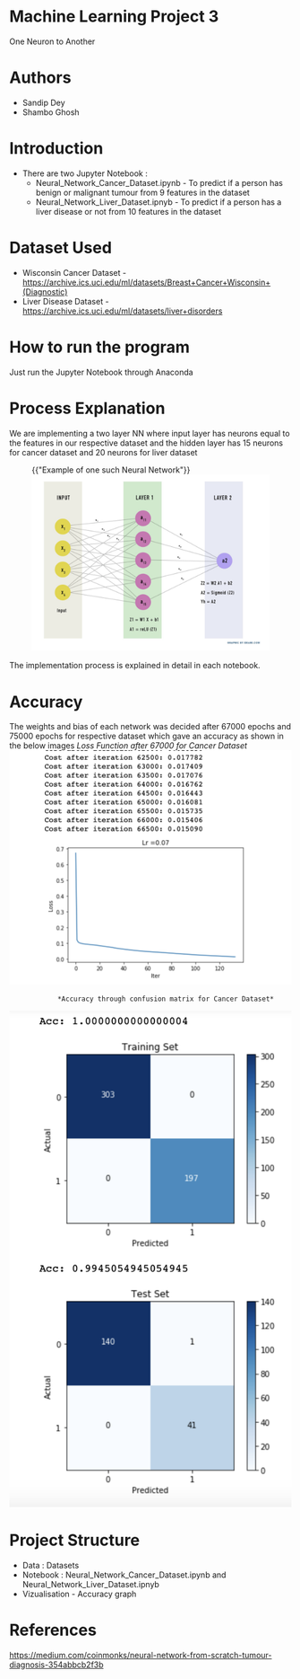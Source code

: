 # Machine Learning Project 3
One Neuron to Another

# Authors
- Sandip Dey
- Shambo Ghosh

# Introduction
- There are two Jupyter Notebook :
  - Neural_Network_Cancer_Dataset.ipynb - To predict if a person has benign or malignant tumour from 9 features in the dataset
  - Neural_Network_Liver_Dataset.ipnyb - To predict if a person has a liver disease or not from 10 features in the dataset
  
# Dataset Used
- Wisconsin Cancer Dataset - https://archive.ics.uci.edu/ml/datasets/Breast+Cancer+Wisconsin+(Diagnostic)
- Liver Disease Dataset - https://archive.ics.uci.edu/ml/datasets/liver+disorders

# How to run the program
Just run the Jupyter Notebook through Anaconda

# Process Explanation
We are implementing a two layer NN where input layer has neurons equal to the features in our respective dataset and the hidden layer has 15 neurons for cancer dataset and 20 neurons for liver dataset

<figure class="image">
  <figcaption>{{"Example of one such Neural Network"}}</figcaption>
  <img src="./supporting_visualizations/Network.png">
</figure>


The implementation process is explained in detail in each notebook.

# Accuracy

The weights and bias of each network was decided after 67000 epochs and 75000 epochs for respective dataset which gave an accuracy as shown in the below images
                *Loss Function after 67000 for Cancer Dataset*
![Loss Function after 67000](./supporting_visualizations/Loss.png)

                *Accuracy through confusion matrix for Cancer Dataset*
![Accuracy through confusion matrix](./vizualisation/Threshold_0.5.png)


# Project Structure
- Data : Datasets
- Notebook : Neural_Network_Cancer_Dataset.ipynb and Neural_Network_Liver_Dataset.ipnyb
- Vizualisation - Accuracy graph

# References
https://medium.com/coinmonks/neural-network-from-scratch-tumour-diagnosis-354abbcb2f3b

